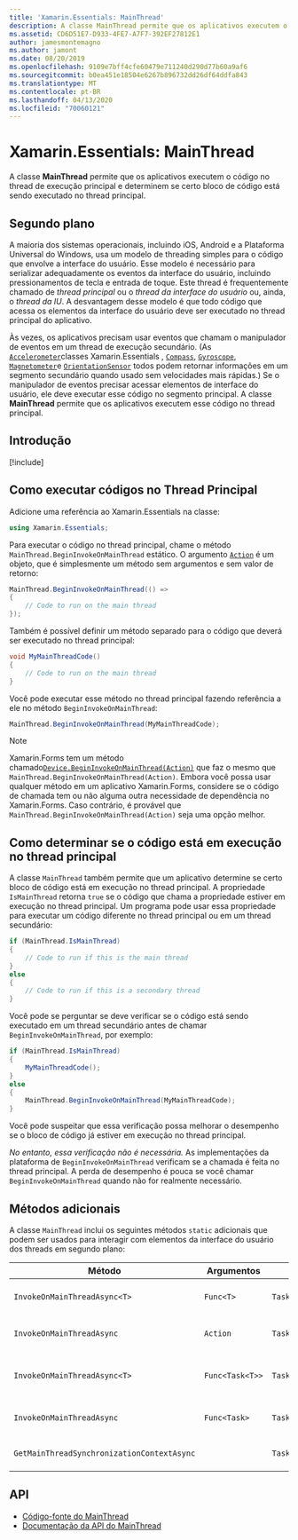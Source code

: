 ```yaml
---
title: 'Xamarin.Essentials: MainThread'
description: A classe MainThread permite que os aplicativos executem o código no thread de execução principal.
ms.assetid: CD6D51E7-D933-4FE7-A7F7-392EF27812E1
author: jamesmontemagno
ms.author: jamont
ms.date: 08/20/2019
ms.openlocfilehash: 9109e7bff4cfe60479e711240d290d77b60a9af6
ms.sourcegitcommit: b0ea451e18504e6267b896732dd26df64ddfa843
ms.translationtype: MT
ms.contentlocale: pt-BR
ms.lasthandoff: 04/13/2020
ms.locfileid: "70060121"
---
```

# <a name="xamarinessentials-mainthread"></a>Xamarin.Essentials: MainThread

A classe **MainThread** permite que os aplicativos executem o código no thread de execução principal e determinem se certo bloco de código está sendo executado no thread principal.

## <a name="background"></a>Segundo plano

A maioria dos sistemas operacionais, incluindo iOS, Android e a Plataforma Universal do Windows, usa um modelo de threading simples para o código que envolve a interface do usuário. Esse modelo é necessário para serializar adequadamente os eventos da interface do usuário, incluindo pressionamentos de tecla e entrada de toque. Este thread é frequentemente chamado de _thread principal_ ou o _thread da interface do usuário_ ou, ainda, o _thread da IU_. A desvantagem desse modelo é que todo código que acessa os elementos da interface do usuário deve ser executado no thread principal do aplicativo. 

Às vezes, os aplicativos precisam usar eventos que chamam o manipulador de eventos em um thread de execução secundário. (As [`Accelerometer`](accelerometer.md)classes Xamarin.Essentials , [`Compass`](compass.md), [`Gyroscope`](gyroscope.md), [`Magnetometer`](magnetometer.md)e [`OrientationSensor`](orientation-sensor.md) todos podem retornar informações em um segmento secundário quando usado sem velocidades mais rápidas.) Se o manipulador de eventos precisar acessar elementos de interface do usuário, ele deve executar esse código no segmento principal. A classe **MainThread** permite que os aplicativos executem esse código no thread principal.

## <a name="get-started"></a>Introdução

[!include[](~/essentials/includes/get-started.md)]

## <a name="running-code-on-the-main-thread"></a>Como executar códigos no Thread Principal

Adicione uma referência ao Xamarin.Essentials na classe:

```csharp
using Xamarin.Essentials;
```

Para executar o código no thread principal, chame o método `MainThread.BeginInvokeOnMainThread` estático. O argumento [`Action`](xref:System.Action) é um objeto, que é simplesmente um método sem argumentos e sem valor de retorno:

```csharp
MainThread.BeginInvokeOnMainThread(() =>
{
    // Code to run on the main thread
});
```

Também é possível definir um método separado para o código que deverá ser executado no thread principal:

```csharp
void MyMainThreadCode()
{
    // Code to run on the main thread
}
```

Você pode executar esse método no thread principal fazendo referência a ele no método `BeginInvokeOnMainThread`:

```csharp
MainThread.BeginInvokeOnMainThread(MyMainThreadCode);
```

> [!NOTE]
> Xamarin.Forms tem um método chamado[`Device.BeginInvokeOnMainThread(Action)`](https://docs.microsoft.com/dotnet/api/xamarin.forms.device.begininvokeonmainthread)
> que faz o mesmo que `MainThread.BeginInvokeOnMainThread(Action)`. Embora você possa usar qualquer método em um aplicativo Xamarin.Forms, considere se o código de chamada tem ou não alguma outra necessidade de dependência no Xamarin.Forms. Caso contrário, é provável que `MainThread.BeginInvokeOnMainThread(Action)` seja uma opção melhor.

## <a name="determining-if-code-is-running-on-the-main-thread"></a>Como determinar se o código está em execução no thread principal

A classe `MainThread` também permite que um aplicativo determine se certo bloco de código está em execução no thread principal. A propriedade `IsMainThread` retorna `true` se o código que chama a propriedade estiver em execução no thread principal. Um programa pode usar essa propriedade para executar um código diferente no thread principal ou em um thread secundário:

```csharp
if (MainThread.IsMainThread)
{
    // Code to run if this is the main thread
}
else
{
    // Code to run if this is a secondary thread
}
```

Você pode se perguntar se deve verificar se o código está sendo executado em um thread secundário antes de chamar `BeginInvokeOnMainThread`, por exemplo:

```csharp
if (MainThread.IsMainThread)
{
    MyMainThreadCode();
}
else
{
    MainThread.BeginInvokeOnMainThread(MyMainThreadCode);
}
```

Você pode suspeitar que essa verificação possa melhorar o desempenho se o bloco de código já estiver em execução no thread principal.

_No entanto, essa verificação não é necessária._ As implementações da plataforma de `BeginInvokeOnMainThread` verificam se a chamada é feita no thread principal. A perda de desempenho é pouca se você chamar `BeginInvokeOnMainThread` quando não for realmente necessário.

## <a name="additional-methods"></a>Métodos adicionais

A classe `MainThread` inclui os seguintes métodos `static` adicionais que podem ser usados para interagir com elementos da interface do usuário dos threads em segundo plano:

| Método | Argumentos | Retornos | Finalidade |
|---|---|---|---|
| `InvokeOnMainThreadAsync<T>` | `Func<T>` | `Task<T>` | Invoca um `Func<T>` no thread principal e aguarda sua conclusão. |
| `InvokeOnMainThreadAsync` | `Action` | `Task` | Invoca um `Action` no thread principal e aguarda sua conclusão. |
| `InvokeOnMainThreadAsync<T>`| `Func<Task<T>>` | `Task<T>` | Invoca um `Func<Task<T>>` no thread principal e aguarda sua conclusão. |
| `InvokeOnMainThreadAsync` | `Func<Task>` | `Task` | Invoca um `Func<Task>` no thread principal e aguarda sua conclusão. |
| `GetMainThreadSynchronizationContextAsync` | | `Task<SynchronizationContext>` | Retorna o `SynchronizationContext` para o thread principal. |

## <a name="api"></a>API

- [Código-fonte do MainThread](https://github.com/xamarin/Essentials/tree/master/Xamarin.Essentials/MainThread)
- [Documentação da API do MainThread](xref:Xamarin.Essentials.MainThread)
